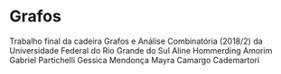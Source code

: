 # Grafos
Trabalho final da cadeira Grafos e Análise Combinatória (2018/2) da Universidade Federal do Rio Grande do Sul
Aline Hommerding Amorim
Gabriel Partichelli
Gessica Mendonça
Mayra Camargo Cademartori
